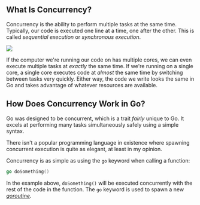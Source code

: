 ## What Is Concurrency?

Concurrency is the ability to perform multiple tasks at the same time. Typically, our code is executed one line at a time, one after the other. This is called _sequential execution_ or _synchronous execution_.

![](https://storage.googleapis.com/qvault-webapp-dynamic-assets/course_assets/1pQKFgw-1280x700.png)

If the computer we're running our code on has multiple cores, we can even execute multiple tasks at _exactly_ the same time. If we're running on a single core, a single core executes code at _almost_ the same time by switching between tasks very quickly. Either way, the code we write looks the same in Go and takes advantage of whatever resources are available.

## How Does Concurrency Work in Go?

Go was designed to be concurrent, which is a trait _fairly_ unique to Go. It excels at performing many tasks simultaneously safely using a simple syntax.

There isn't a popular programming language in existence where spawning concurrent execution is quite as elegant, at least in my opinion.

Concurrency is as simple as using the `go` keyword when calling a function:

```go
go doSomething()
```

In the example above, `doSomething()` will be executed concurrently with the rest of the code in the function. The `go` keyword is used to spawn a new _[goroutine](https://gobyexample.com/goroutines)_.